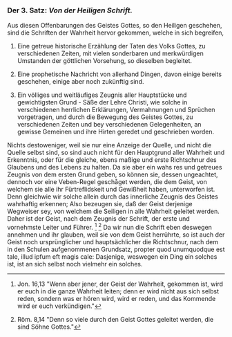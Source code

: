 <!--
content-0044.xml
Buchseite 27
-->

[^a_pre_03-satz_01]: Jon. 16,13 "Wenn aber jener, der Geist der Wahrheit, gekommen ist, wird er euch in die ganze Wahrheit leiten; denn er wird nicht aus sich selbst reden, sondern was er hören wird, wird er reden, und das Kommende wird er euch verkündigen." 

[^a_pre_03-satz_02]: Röm. 8,14 "Denn so viele durch den Geist Gottes geleitet werden, die sind Söhne Gottes."

### Der 3. Satz: *Von der Heiligen Schrift.*

Aus diesen Offenbarungen des Geistes Gottes, so
den Heiligen geschehen, sind die Schriften der 
Wahrheit hervor gekommen, welche in sich begreifen,

1. Eine getreue historische Erzählung der Taten 
   des Volks Gottes, zu verschiedenen Zeiten, 
   mit vielen sonderbaren und merkwürdigen Umstanden 
   der göttlichen Vorsehung, so dieselben begleitet.

2. Eine prophetische Nachricht von allerhand 
   Dingen, davon einige bereits geschehen, einige aber 
   noch zukünftig sind.

3. Ein völliges und weitläufiges Zeugnis aller 
   Hauptstücke und gewichtigsten Grund - Säße 
   der Lehre Christi, wie solche in verschiedenen 
   herrlichen Erklärungen, Vermahnungen und Sprüchen 
   vorgetragen, und durch die Bewegung des 
   Geistes Gottes, zu verschiedenen Zeiten und bey 
   verschiedenen Gelegenheiten, an gewisse Gemeinen 
   und ihre Hirten geredet und geschrieben worden.

Nichts destoweniger, weil sie nur eine Anzeige 
der Quelle, und nicht die Quelle selbst sind, so sind <!-- seite 28  -->
auch nicht für den Hauptgrund aller Wahrheit 
und Erkenntnis, oder für die gleiche, ebens
maßige und erste Richtschnur des Glaubens
und des Lebens zu halten. Da sie aber ein wahs
res und getreues Zeugnis von dem ersten Grund
geben, so können sie, dessen ungeachtet, dennoch vor
eine Veben-Regel geschåget werden, die dem
Geist, von welchem sie alle ihr Fürtreflidskeit und
Gewißheit haben, unterworfen ist. Denn
gleichwie wir solche allein durch das innerliche Zeugnis 
des Geistes wahrhaftig erkennen; Also bezeugen 
sie, daß der Geist derjenige Wegweiser sey, von
welchem die Seiligen in alle Wahrheit geleitet 
werden. Daher ist der Geist, nach dem Zeugnis
der Schrift, der erste und vornehmste Leiter und
Führer. [^a_pre_03-satz_01] [^a_pre_03-satz_02] Da wir nun die Schrift eben deswegen
annehmen und ihr glauben, weil sie von dem Geist
herrührte, so ist auch der Geist noch ursprünglicher 
und hauptsächlicher die Richtschnur, nach
dem in den Schulen aufgenommenen Grundsatz,
propter quod unumquodque est tale, illud ipfum 
eft magis cale: Dasjenige, weswegen ein
Ding ein solches ist, ist an sich selbst noch vielmehr 
ein solches.
